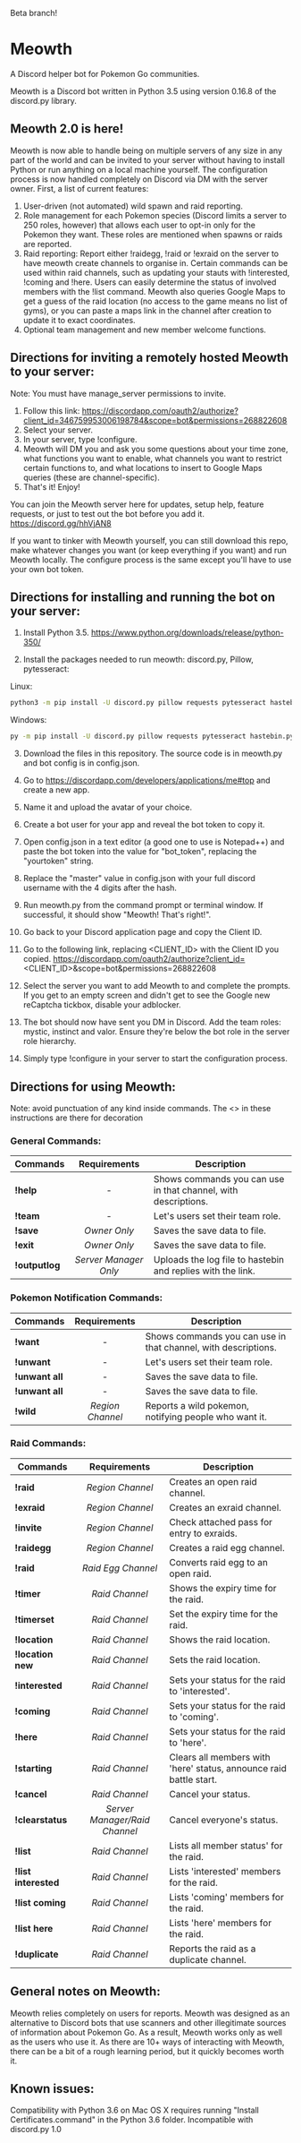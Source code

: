 Beta branch!
# Meowth
A Discord helper bot for Pokemon Go communities.

Meowth is a Discord bot written in Python 3.5 using version 0.16.8 of the discord.py library.

## Meowth 2.0 is here! 

Meowth is now able to handle being on multiple servers of any size in any part of the world and can be invited to your server without having to install Python or run anything on a local machine yourself. The configuration process is now handled completely on Discord via DM with the server owner. First, a list of current features:

1. User-driven (not automated) wild spawn and raid reporting.
2. Role management for each Pokemon species (Discord limits a server to 250 roles, however) that allows each user to opt-in only for the Pokemon they want. These roles are mentioned when spawns or raids are reported.
3. Raid reporting: Report either !raidegg, !raid or !exraid on the server to have meowth create channels to organise in. Certain commands can be used within raid channels, such as updating your stauts with !interested, !coming and !here. Users can easily determine the status of involved members with the !list command. Meowth also queries Google Maps to get a guess of the raid location (no access to the game means no list of gyms), or you can paste a maps link in the channel after creation to update it to exact coordinates.
4. Optional team management and new member welcome functions.

## Directions for inviting a remotely hosted Meowth to your server:
Note: You must have manage_server permissions to invite.
1. Follow this link: https://discordapp.com/oauth2/authorize?client_id=346759953006198784&scope=bot&permissions=268822608
2. Select your server.
3. In your server, type !configure.
4. Meowth will DM you and ask you some questions about your time zone, what functions you want to enable, what channels you want to restrict certain functions to, and what locations to insert to Google Maps queries (these are channel-specific). 
5. That's it! Enjoy!

You can join the Meowth server here for updates, setup help, feature requests, or just to test out the bot before you add it. https://discord.gg/hhVjAN8 

If you want to tinker with Meowth yourself, you can still download this repo, make whatever changes you want (or keep everything if you want) and run Meowth locally. The configure process is the same except you'll have to use your own bot token.

## Directions for installing and running the bot on your server:

1. Install Python 3.5. 
https://www.python.org/downloads/release/python-350/

2. Install the packages needed to run meowth: discord.py, Pillow, pytesseract:

Linux:
```bash
python3 -m pip install -U discord.py pillow requests pytesseract hastebin.py
```

Windows: 
```bash
py -m pip install -U discord.py pillow requests pytesseract hastebin.py
```

3. Download the files in this repository. The source code is in meowth.py and bot config is in config.json.

4. Go to https://discordapp.com/developers/applications/me#top and create a new app. 

5. Name it and upload the avatar of your choice. 

6. Create a bot user for your app and reveal the bot token to copy it.

7. Open config.json in a text editor (a good one to use is Notepad++) and paste the bot token into the value for "bot_token", replacing the "yourtoken" string.

8. Replace the "master" value in config.json with your full discord username with the 4 digits after the hash. 

9. Run meowth.py from the command prompt or terminal window. If successful, it should show "Meowth! That's right!".

10. Go back to your Discord application page and copy the Client ID.

11. Go to the following link, replacing <CLIENT_ID> with the Client ID you copied.
https://discordapp.com/oauth2/authorize?client_id=<CLIENT_ID>&scope=bot&permissions=268822608

12. Select the server you want to add Meowth to and complete the prompts. If you get to an empty screen and didn't get to see the Google new reCaptcha tickbox, disable your adblocker.

9. The bot should now have sent you DM in Discord. Add the team roles: mystic, instinct and valor. Ensure they're below the bot role in the server role hierarchy. 

10. Simply type !configure in your server to start the configuration process.

## Directions for using Meowth:
Note: avoid punctuation of any kind inside commands. The <> in these instructions are there for decoration

### General Commands:

| Commands | Requirements  | Description |
| -------- |:-------------:| ------------|
| **!help**  | - | Shows commands you can use in that channel, with descriptions. |
| **!team**  | - | Let's users set their team role. |
| **!save**  | *Owner Only* | Saves the save data to file. |
| **!exit**  | *Owner Only* | Saves the save data to file. |
| **!outputlog**  | *Server Manager Only* | Uploads the log file to hastebin and replies with the link. |

### Pokemon Notification Commands:

| Commands | Requirements  | Description |
| -------- |:-------------:| ------------|
| **!want**  | - | Shows commands you can use in that channel, with descriptions. |
| **!unwant**  | - | Let's users set their team role. |
| **!unwant all**  | - | Saves the save data to file. |
| **!unwant all**  | - | Saves the save data to file. |
| **!wild**  | *Region Channel* | Reports a wild pokemon, notifying people who want it. |


### Raid Commands:

| Commands | Requirements  | Description |
| -------- |:-------------:| ------------|
| **!raid**  | *Region Channel* | Creates an open raid channel. |
| **!exraid**  | *Region Channel* | Creates an exraid channel. |
| **!invite**  | *Region Channel* | Check attached pass for entry to exraids. |
| **!raidegg**  | *Region Channel* | Creates a raid egg channel. |
| **!raid**  | *Raid Egg Channel* | Converts raid egg to an open raid. |
| **!timer**  | *Raid Channel* | Shows the expiry time for the raid. |
| **!timerset**  | *Raid Channel* | Set the expiry time for the raid. |
| **!location**  | *Raid Channel* | Shows the raid location. |
| **!location new**  | *Raid Channel* | Sets the raid location. |
| **!interested**  | *Raid Channel* | Sets your status for the raid to 'interested'. |
| **!coming**  | *Raid Channel* | Sets your status for the raid to 'coming'. |
| **!here** | *Raid Channel* | Sets your status for the raid to 'here'. |
| **!starting**  | *Raid Channel* | Clears all members with 'here' status, announce raid battle start. |
| **!cancel**  | *Raid Channel* | Cancel your status. |
| **!clearstatus**  | *Server Manager/Raid Channel* | Cancel everyone's status. |
| **!list**  | *Raid Channel* | Lists all member status' for the raid. |
| **!list interested** | *Raid Channel* | Lists 'interested' members for the raid. |
| **!list coming**  | *Raid Channel* | Lists 'coming' members for the raid. |
| **!list here** | *Raid Channel* | Lists 'here' members for the raid. |
| **!duplicate** | *Raid Channel* | Reports the raid as a duplicate channel. |

## General notes on Meowth:

Meowth relies completely on users for reports. Meowth was designed as an alternative to Discord bots that use scanners and other illegitimate sources of information about Pokemon Go. As a result, Meowth works only as well as the users who use it. As there are 10+ ways of interacting with Meowth, there can be a bit of a rough learning period, but it quickly becomes worth it.

## Known issues:

Compatibility with Python 3.6 on Mac OS X requires running "Install Certificates.command" in the Python 3.6 folder. Incompatible with discord.py 1.0



